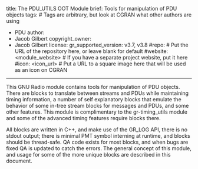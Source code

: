 title: The PDU_UTILS OOT Module
brief: Tools for manipulation of PDU objects
tags: # Tags are arbitrary, but look at CGRAN what other authors are using
  - PDU
author:
  - Jacob Gilbert
copyright_owner:
  - Jacob Gilbert
license:
gr_supported_version: v3.7, v3.8
#repo: # Put the URL of the repository here, or leave blank for default
#website: <module_website> # If you have a separate project website, put it here
#icon: <icon_url> # Put a URL to a square image here that will be used as an icon on CGRAN
---
This GNU Radio module contains tools for manipulation of PDU objects. There are blocks to translate between streams and PDUs while maintaining timing information, a number of self explanatory blocks that emulate the behavior of some in-tree stream blocks for messages and PDUs, and some other features. This module is complimentary to the gr-timing_utils module and some of the advanced timing features require blocks there.

All blocks are written in C++, and make use of the GR_LOG API, there is no stdout output; there is minimal PMT symbol interning at runtime, and blocks should be thread-safe. QA code exists for most blocks, and when bugs are fixed QA is updated to catch the errors. The general concept of this module, and usage for some of the more unique blocks are described in this document.
